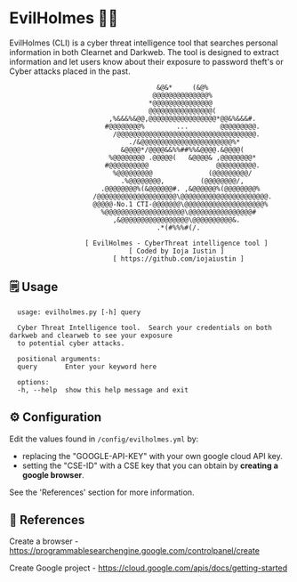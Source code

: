 # EvilHolmes 🕵️‍♂️
  EvilHolmes (CLI) is a cyber threat intelligence tool that searches personal information in both Clearnet and Darkweb. 
The tool is designed to extract information and let users know about their exposure to password theft's or Cyber attacks placed in the past.

                                         &@&*     (&@%
                                        @@@@@@@@@@@@@@%
                                       *@@@@@@@@@@@@@@@
                                       @@@@@@@@@@@@@@@@(
                             ,%&&&%&@@,@@@@@@@@@@@@@@@@@*@@&%&&&#.
                            #@@@@@@@@%        ...        @@@@@@@@@.
                              /@@@@@@@@@@@@@@@@@@@@@@@@@@@@@@@@@@@.
                                  ./&@@@@@@@@@@@@@@@@@@@@@@@%*
                                &@@@@*/@@@@&&%%##%%&@@@@.&@@@@(
                             %@@@@@@@@ .@@@@@(   &@@@@& ,@@@@@@@@*
                            #@@@@@@@@@@                 @@@@@@@@@@.
                              %@@@@@@@@@              (@@@@@@@@@/
                                .%@@@@@@@@,         (@@@@@@@@/,
                           .@@@@@@@@%(&@@@@@@#. ,&@@@@@@%(@@@@@@@@%
                         /@@@@@@@@@@@@@@@@@@@@\@@@@@@@@@@@@@@@@@@@@@@.
                         @@@@@-No.1 CTI-@@@@@@@\@@@@@@@@@@@@@@@@@@@@%
                           %@@@@@@@@@@@@@@@@@@@@\@@@@@@@@@@@@@@@@#
                              ,&@@@@@@@@@@@@@@@@@\@@@@@@@@@@&.
                                         .*(#%%%#(/.

                       [ EvilHolmes - CyberThreat intelligence tool ]
                                  [ Coded by Ioja Iustin ]
                              [ https://github.com/iojaiustin ]


## 🗒️ Usage
```
  usage: evilholmes.py [-h] query

  Cyber Threat Intelligence tool.  Search your credentials on both darkweb and clearweb to see your exposure
  to potential cyber attacks.

  positional arguments:
  query       Enter your keyword here

  options:
  -h, --help  show this help message and exit
```

## ⚙️ Configuration
Edit the values found in ```/config/evilholmes.yml``` by:
-  replacing the "GOOGLE-API-KEY" with your own google cloud API key.
-  setting the "CSE-ID" with a CSE key that you can obtain by **creating a google browser**.
  
See the 'References' section for more information.

## 🔗 References
Create a browser - https://programmablesearchengine.google.com/controlpanel/create

Create Google project - https://cloud.google.com/apis/docs/getting-started
